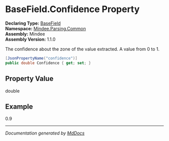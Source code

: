 ﻿<!--  
  <auto-generated>   
    The contents of this file were generated by a tool.  
    Changes to this file may be list if the file is regenerated  
  </auto-generated>   
-->

# BaseField.Confidence Property

**Declaring Type:** [BaseField](../index.md)  
**Namespace:** [Mindee.Parsing.Common](../../index.md)  
**Assembly:** Mindee  
**Assembly Version:** 1.1.0

The confidence about the zone of the value extracted. A value from 0 to 1.

```csharp
[JsonPropertyName("confidence")]
public double Confidence { get; set; }
```

## Property Value

double

## Example

0.9

___

*Documentation generated by [MdDocs](https://github.com/ap0llo/mddocs)*
